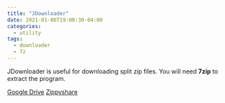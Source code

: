 ```yaml
---
title: "JDownloader"
date: 2021-01-06T19:00:30-04:00
categories:
  - utility
tags:
  - downloader
  - 7z
---
```


JDownloader is useful for downloading split zip files. You will need **7zip** to extract the program.

[Google Drive](https://drive.google.com/file/d/1ENmFx9o2CVZRqBBJGtX-62JCVL9_-HZd/view?usp=sharing)
[Zippyshare](https://www39.zippyshare.com/v/7WjGXPIl/file.html)
